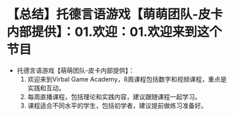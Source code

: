 # 【总结】托德言语游戏【萌萌团队-皮卡内部提供】：01.欢迎：01.欢迎来到这个节目

-   托德言语游戏【萌萌团队-皮卡内部提供】：
    1.  欢迎来到Virbal Game Academy，8周课程包括数字和视频课程，重点是实践和互动。
    2.  每周直播课程，包括理论和实践内容，建议跟随课程一起学习。
    3.  课程适合不同水平的学生，包括初学者，建议提前做练习准备好。